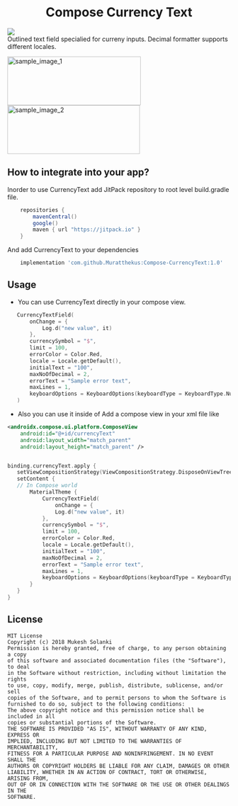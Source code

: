 <h1 align="center">Compose Currency Text</h1>
 <p align="center">

   <a href="https://jitpack.io/#Muratthekus/Compose-CurrencyText"> <img src="https://jitpack.io/v/Muratthekus/Compose-CurrencyText.svg" /></a>
   <br />
     Outlined text field specialied for curreny inputs. Decimal formatter supports different locales.
 </p>

<img width="301" height="110" alt="sample_image_1" src="https://user-images.githubusercontent.com/45212967/205649696-f90445cb-0491-44d5-8be9-d27643a8062f.png">
<img width="299"  height="110" alt="sample_image_2" src="https://user-images.githubusercontent.com/45212967/205650569-309533f4-f73f-4095-b221-082913cf18a1.png">


## How to integrate into your app?
Inorder to use CurrencyText add JitPack repository to root level build.gradle file.

```gradle
    repositories {
        mavenCentral()
        google()
        maven { url "https://jitpack.io" }
    }
```

And add CurrencyText to your dependencies

```gradle
    implementation 'com.github.Muratthekus:Compose-CurrencyText:1.0'
```

## Usage
- You can use CurrencyText directly in your compose view.
 ```kotlin
    CurrencyTextField(
        onChange = {
            Log.d("new value", it)
        },
        currencySymbol = "$",
        limit = 100,
        errorColor = Color.Red,
        locale = Locale.getDefault(),
        initialText = "100",
        maxNoOfDecimal = 2,
        errorText = "Sample error text",
        maxLines = 1,
        keyboardOptions = KeyboardOptions(keyboardType = KeyboardType.Number)
    )
 ```

- Also you can use it inside of
  Add a compose view in your xml file like
 ```xml
 <androidx.compose.ui.platform.ComposeView
     android:id="@+id/currencyText"
     android:layout_width="match_parent"
     android:layout_height="match_parent" />
 ```



 ```kotlin

binding.currencyText.apply {
    setViewCompositionStrategy(ViewCompositionStrategy.DisposeOnViewTreeLifecycleDestroyed)
    setContent {
    // In Compose world
        MaterialTheme {
            CurrencyTextField(
                onChange = {
                Log.d("new value", it)
            },
            currencySymbol = "$",
            limit = 100,
            errorColor = Color.Red,
            locale = Locale.getDefault(),
            initialText = "100",
            maxNoOfDecimal = 2,
            errorText = "Sample error text",
            maxLines = 1,
            keyboardOptions = KeyboardOptions(keyboardType = KeyboardType.Number))
        }
    }
}
 ```
## License
 ```
MIT License
Copyright (c) 2018 Mukesh Solanki
Permission is hereby granted, free of charge, to any person obtaining a copy
of this software and associated documentation files (the "Software"), to deal
in the Software without restriction, including without limitation the rights
to use, copy, modify, merge, publish, distribute, sublicense, and/or sell
copies of the Software, and to permit persons to whom the Software is
furnished to do so, subject to the following conditions:
The above copyright notice and this permission notice shall be included in all
copies or substantial portions of the Software.
THE SOFTWARE IS PROVIDED "AS IS", WITHOUT WARRANTY OF ANY KIND, EXPRESS OR
IMPLIED, INCLUDING BUT NOT LIMITED TO THE WARRANTIES OF MERCHANTABILITY,
FITNESS FOR A PARTICULAR PURPOSE AND NONINFRINGEMENT. IN NO EVENT SHALL THE
AUTHORS OR COPYRIGHT HOLDERS BE LIABLE FOR ANY CLAIM, DAMAGES OR OTHER
LIABILITY, WHETHER IN AN ACTION OF CONTRACT, TORT OR OTHERWISE, ARISING FROM,
OUT OF OR IN CONNECTION WITH THE SOFTWARE OR THE USE OR OTHER DEALINGS IN THE
SOFTWARE.
```
